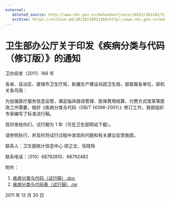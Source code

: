 ```yaml
---
external: 
   deleted_source: http://www.nhc.gov.cn/mohwsbwstjxxzx/s8553/201202/54034.shtml
   archive: https://archive.md/20230218021309/http://www.nhc.gov.cn/mohwsbwstjxxzx/s8553/201202/54034.shtml
---
```


# 卫生部办公厅关于印发《疾病分类与代码（修订版）》的通知

卫办综发〔2011〕166 号

各省、自治区、直辖市卫生厅局，新疆生产建设兵团卫生局，部直属各单位，部机关各司局：

为加强医疗服务信息监管，满足临床路径管理、医保费用结算、付费方式改革等医改工作需要，做好《疾病分类与代码（GB/T 14396-2001）》修订工作，我部组织专家编写了标准试行稿。

现印发给你们，试行期为 1 年（可在卫生部网站下载）。

请参照执行，并及时将试行过程中发现的问题和有关建议反馈我部。

联系人：卫生部统计信息中心 缪之文、伍晓玲

联系电话：（010）68792810、68792482

附件：

1. [疾病分类与代码（试行稿）.doc](https://web.archive.org/web/20230218021548/http://www.nhc.gov.cn/cmsresources/wsb/cmsrsdocument/doc13973.doc)
1. [疾病分类与代码表（试行稿）.rar](https://web.archive.org/web/20230218021607/http://www.nhc.gov.cn/cmsresources/wsb/cmsrsdocument/doc13974.rar)

2011 年 12 月 30 日
